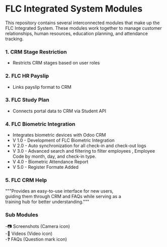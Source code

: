 # FLC Integrated System Modules
This repository contains several interconnected modules that make up the FLC Integrated System. These modules work together to manage customer relationships, human resources, education planning, and attendance tracking.
### 1. CRM Stage Restriction 
- Restricts CRM stages based on user roles
### 2. FLC HR Payslip 
- Links payslip format to CRM
### 3. FLC Study Plan 
- Connects portal data to CRM via Student API
### 4. FLC Biometric Integration 
- Integrates biometric devices with Odoo CRM 
- V 1.0 -  Development of FLC Biometric Integration
- V 2.0 -  Auto synchronization for all check-in and check-out logs
- V 3.0 -  Advanced search and filtering to filter employees , Employee Code by month, day, and check-in type.
- V 4.0 -  Biometric Attendance Report
- V 5.0 -  Register Formate Added

### 5. FLC CRM Help
"""Provides an easy-to-use interface for new users,<br/>
guiding them through CRM and FAQs while serving as a <br/>
training hub for better understanding."""
### Sub Modules
-📷 Screenshots (Camera icon)</br>
-🎥 Videos (Video icon)</br>
-❓ FAQs (Question mark icon)</br>


